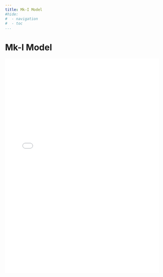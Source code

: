 ```yaml
---
title: Mk-I Model
#hide:
#  - navigation
#  - toc
...
```


# Mk-I Model

<div class="">
<iframe
  scrolling="no"
  seamless="seamless"
  src="../_meloland.html"
  height="700"
  width ="100%"
  style="border:none;display:block;flex-direction:row;"
/>
</div>


